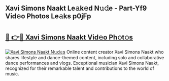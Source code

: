 ## Xavi Simons Naakt Le𝚊k𝚎d N𝚞𝚍e - Part-Yf9 Vid𝚎o Photos Le𝚊ks p0jFp

# <h2><a href="http://fb5n4te.evod.top/?m=Xavi+Simons+Naakt">🔗 👉🔴 Xavi Simons Naakt Vid𝚎o Ph𝚘t𝚘s</a></h2>

[![Xavi Simons Naakt N𝚞d𝚎s](https://i.imgur.com/8V9OHl7.gif)](http://fb5n4te.evod.top/?m=Xavi+Simons+Naakt)
Online content creator Xavi Simons Naakt who shares lifestyle and dance-themed content, including solo and collaborative dance performances and vlogs. Exceptional musician Xavi Simons Naakt, recognized for their remarkable talent and contributions to the world of music. 
